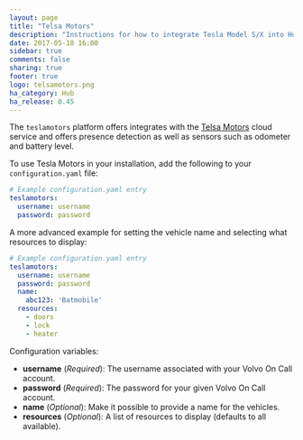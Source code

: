 ```yaml
---
layout: page
title: "Telsa Motors"
description: "Instructions for how to integrate Tesla Model S/X into Home Assistant."
date: 2017-05-18 16:00
sidebar: true
comments: false
sharing: true
footer: true
logo: telsamotors.png
ha_category: Hub
ha_release: 0.45
---
```



The `teslamotors` platform offers integrates with the [Telsa Motors](http://www.volvocars.com/intl/own/connectivity/volvo-on-call) cloud service and offers presence detection as well as sensors such as odometer and battery level.

To use Tesla Motors in your installation, add the following to your `configuration.yaml` file:

```yaml
# Example configuration.yaml entry
teslamotors:
  username: username
  password: password
```

A more advanced example for setting the vehicle name and selecting what resources to display:

```yaml
# Example configuration.yaml entry
teslamotors:
  username: username
  password: password
  name:
    abc123: 'Batmobile'
  resources:
    - doors
    - lock
    - heater
```

Configuration variables:

- **username** (*Required*): The username associated with your Volvo On Call account.
- **password** (*Required*): The password for your given Volvo On Call account.
- **name** (*Optional*): Make it possible to provide a name for the vehicles.
- **resources** (*Optional*): A list of resources to display (defaults to all available).

